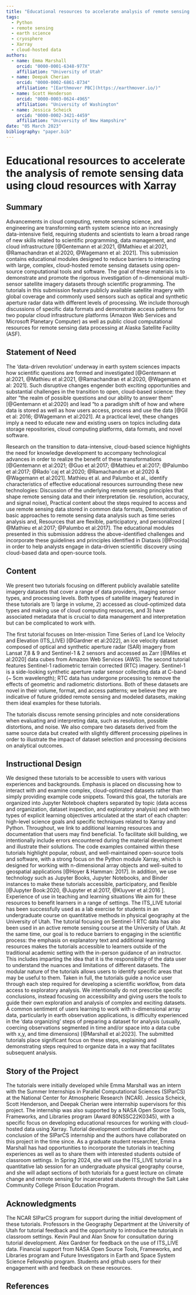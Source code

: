 ```yaml
---
title: "Educational resources to accelerate analysis of remote sensing data using cloud resources with Xarray"
tags:
  - Python
  - remote sensing
  - earth science
  - cryosphere
  - Xarray
  - cloud-hosted data
authors:
  - name: Emma Marshall
    orcid: "0000-0001-6348-977X"
    affiliation: "University of Utah"
  - name: Deepak Cherian
    orcid: "0000-0002-6861-8734"
    affiliation: "[Earthmover PBC](https://earthmover.io/)"
  - name: Scott Henderson
    orcid: "0000-0003-0624-4965"
    affiliation: "University of Washington"
  - name: Jessica Scheick
    orcid: "0000-0002-3421-4459"
    affiliation: "University of New Hampshire"
date: "05 March 2023"
bibliography: "paper.bib"
---
```


# Educational resources to accelerate the analysis of remote sensing data using cloud resources with Xarray

## Summary
Advancements in cloud computing, remote sensing science, and engineering are transforming earth system science into an increasingly data-intensive field, requiring students and scientists to learn a broad range of new skills related to scientific programming, data management, and cloud infrastructure [@Gentemann et al:2021, @Mathieu et al:2021, @Ramachandran et al:2020, @Wagemann et al: 2021]. This submission contains educational modules designed to reduce barriers to interacting with large, complex, cloud-hosted remote sensing datasets using open-source computational tools and software. The goal of these materials is to demonstrate and promote the rigorous investigation of n-dimensional multi-sensor satellite imagery datasets through scientific programming. The tutorials in this submission feature publicly available satellite imagery with global coverage and commonly used sensors such as optical and synthetic aperture radar data with different levels of processing. We include thorough discussions of specific data formats and demonstrate access patterns for two popular cloud infrastructure platforms (Amazon Web Services and Microsoft Planetary Computer) as well as public cloud computational resources for remote sensing data processing at Alaska Satellite Facility (ASF). 

## Statement of Need
The ‘data-driven revolution’ underway in earth system sciences impacts how scientific questions are formed and investigated [@Gentemann et al:2021, @Mathieu et al:2021, @Ramachandran et al:2020, @Wagemann et al: 2021]. Such disruptive changes engender both exciting opportunities and substantial challenges in the transition to open, cloud-based science: they alter “the realm of possible questions and our ability to answer them” [@Gentemann et al:2020) and lead “to a paradigm shift of how and where data is stored as well as how users access, process and use the data [@Gil et al: 2016; @Wagemann et al:2021]. At a practical level, these changes imply a need to educate new and existing users on topics including data storage repositories, cloud computing platforms, data formats, and novel software. 

Research on the transition to data-intensive, cloud-based science highlights the need for knowledge development to accompany technological advances in order to realize the benefit of these transformations [@Gentemann et al:2021; @Guo et al:2017; @Mathieu et al:2017; @Palumbo et al:2017; @Radoˇcaj et al:2020; @Ramachandran et al:2020 & @Wagemann et al:2021]. Mathieu et al. and Palumbo et al.,  identify characteristics of effective educational resources surrounding these new technologies:
Discussion of the underlying remote sensing principles that shape remote sensing data and their interpretation (ie. resolution, accuracy, and signal noise),
Practical content about the steps required  to access and use remote sensing data stored in common data formats,
Demonstration of basic approaches to remote sensing data analysis such as time series analysis and,
Resources that are flexible, participatory, and personalized [ @Mathieu et al:2017; @Palumbo et al:2017].
The educational modules presented in this submission address the above-identified challenges and incorporate these guidelines and principles identified in Diataxis [@Procida] in order to help analysts engage in data-driven scientific discovery using cloud-based data and open-source tools.

## Content
We present two tutorials focusing on different publicly available satellite imagery datasets that cover a range of data providers, imaging sensor types, and processing levels. Both types of satellite imagery featured in these tutorials are 1) large in volume, 2) accessed as cloud-optimized data types and making use of cloud computing resources, and 3) have associated metadata that is crucial to data management and interpretation but can be complicated to work with. 

The first tutorial focuses on Inter-mission Time Series of Land Ice Velocity and Elevation (ITS_LIVE) [@Gardner et al:2022], an ice velocity dataset composed of optical and synthetic aperture radar (SAR) imagery from Lansat 7,8 & 9  and Sentinel-1 & 2 sensors and accessed as Zarr [@Miles et al:2020] data cubes from Amazon Web Services (AWS). The second tutorial features Sentinel-1 radiometric terrain corrected (RTC) imagery. Sentinel-1 is a side-looking synthetic aperture radar sensor collecting data at C-band (~ 5cm wavelength); RTC data has undergone processing to remove the effects of geometric and radiometric distortions. Both of these datasets are novel in their volume, format, and access patterns; we believe they are indicative of future gridded remote sensing and modeled datasets, making them ideal examples for these tutorials. 

The tutorials discuss remote sensing principles and note considerations when evaluating and interpreting data, such as resolution, possible distortions, and noise. We also compare two datasets derived from the same source data but created with slightly different processing pipelines in order to illustrate the impact of dataset selection and processing decisions on analytical outcomes. 

## Instructional Design
We designed these tutorials to be accessible to users with various experiences and backgrounds. Emphasis is placed on discussing how to interact with and examine complex, cloud-optimized datasets rather than simply providing example code snippets. Toward this goal, the tutorials are organized into Jupyter Notebook chapters separated by topic (data access and organization, dataset inspection, and exploratory analysis) and with two types of explicit learning objectives articulated at the start of each chapter: high-level science goals and specific techniques related to Xarray and Python. Throughout, we link to additional learning resources and documentation that users may find beneficial. To facilitate skill building, we intentionally include errors encountered during the material development and illustrate their solutions. The code examples contained within these tutorials highlight popular, robust, and well-maintained open-source tools and software, with a strong focus on the Python module Xarray, which is designed for working with n-dimensional array objects and well-suited to geospatial applications [@Hoyer & Hamman: 2017]. In addition, we use technology such as Jupyter Books, Jupyter Notebooks, and Binder instances to make these tutorials accessible, participatory, and flexible [@Jupyter Book:2020, @Jupyter et al:2017, @Kluyver et al:2016 ]. 
Experience of use in teaching and learning situations
We aim for these resources to benefit learners in a range of settings. The ITS_LIVE tutorial has been successfully used as a lab exercise for students in an undergraduate course on quantitative methods in physical geography at the University of Utah. The tutorial focusing on Sentinel-1 RTC data has also been used in an active remote sensing course at the University of Utah. At the same time, our goal is to reduce barriers to engaging in the scientific process: the emphasis on explanatory text and additional learning resources makes the tutorials accessible to learners outside of the traditional academic setting with the in-person guidance of an instructor. This includes imparting the idea that it is the responsibility of the data user to understand the nuances and limitations of different datasets. The modular nature of the tutorials allows users to identify specific areas that may be useful to them. Taken in full, the tutorials guide a novice user through each step required for developing a scientific workflow, from data access to exploratory analysis. We intentionally do not prescribe specific conclusions, instead focusing on accessibility and giving users the tools to guide their own exploration and analysis of complex and exciting datasets.
A common sentiment of users learning to work with n-dimensional array data, particularly in earth observation applications, is difficulty experienced in the ‘data organizing’ steps of preparing a dataset for analysis (usually, coercing observations segmented in time and/or space into a data cube with x,y, and time dimensions) [@Marshall et al:2023]. The submitted tutorials place significant focus on these steps, explaining and demonstrating steps required to organize data in a way that facilitates subsequent analysis. 

## Story of the Project
The tutorials were initially developed while Emma Marshall was an intern with the Summer Internships in Parallel Computational Sciences (SIParCS) at the National Center for Atmospheric Research (NCAR). Jessica Scheick, Scott Henderson, and Deepak Cherian were internship supervisors for this project. The internship was also supported by a NASA Open Source Tools, Frameworks, and Libraries program (Award  80NSSC22K0345), with a specific focus on developing educational resources for working with cloud-hosted data using Xarray. Tutorial development continued after the conclusion of the SIParCS internship and the authors have collaborated on this project in the time since. As a graduate student researcher, Emma Marshall has had opportunities to incorporate the tutorials in teaching experiences as well as to share them with interested students outside of classroom settings. In Spring 2024, she will use the ITS_LIVE tutorial in a quantitative lab session for an undergraduate physical geography course, and she will adapt sections of both tutorials for a guest lecture on climate change and remote sensing for incarcerated students through the Salt Lake Community College Prison Education Program.

## Acknowledgments
The NCAR SIParCS program for support during the initial development of these tutorials. Professors in the Geography Department at the University of Utah for tutorial feedback and the opportunity to introduce the tutorials in classroom settings. Kevin Paul and Alan Snow for consultation during tutorial development. Alex Gardner for feedback on the use of ITS_LIVE data. Financial support from NASA Open Source Tools, Frameworks, and Libraries program and Future Investigators in Earth and Space System Science Fellowship program. Students and github users for their engagement with and feedback on these resources. 

## References
